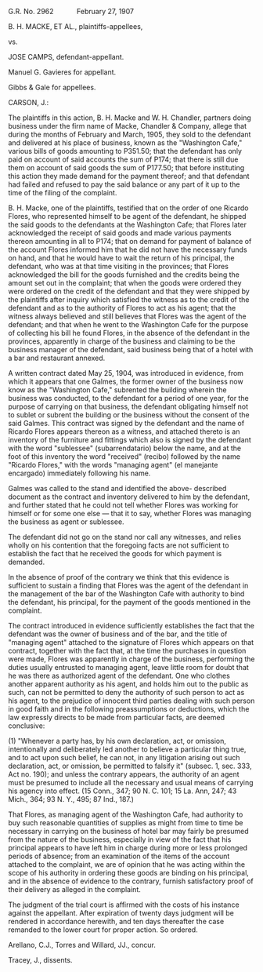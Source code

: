 G.R. No. 2962            February 27, 1907

  

B. H. MACKE, ET AL., plaintiffs-appellees,

vs.

JOSE CAMPS, defendant-appellant.

  

Manuel G. Gavieres for appellant.

Gibbs & Gale for appellees.

  

CARSON, J.:

  

The plaintiffs in this action, B. H. Macke and W. H. Chandler, partners doing business under the firm name of Macke, Chandler & Company, allege that during the months of February and March, 1905, they sold to the defendant and delivered at his place of business, known as the "Washington Cafe," various bills of goods amounting to P351.50; that the defendant has only paid on account of said accounts the sum of P174; that there is still due them on account of said goods the sum of P177.50; that before instituting this action they made demand for the payment thereof; and that defendant had failed and refused to pay the said balance or any part of it up to the time of the filing of the complaint.

  

B. H. Macke, one of the plaintiffs, testified that on the order of one Ricardo Flores, who represented himself to be agent of the defendant, he shipped the said goods to the defendants at the Washington Cafe; that Flores later acknowledged the receipt of said goods and made various payments thereon amounting in all to P174; that on demand for payment of balance of the account Flores informed him that he did not have the necessary funds on hand, and that he would have to wait the return of his principal, the defendant, who was at that time visiting in the provinces; that Flores acknowledged the bill for the goods furnished and the credits being the amount set out in the complaint; that when the goods were ordered they were ordered on the credit of the defendant and that they were shipped by the plaintiffs after inquiry which satisfied the witness as to the credit of the defendant and as to the authority of Flores to act as his agent; that the witness always believed and still believes that Flores was the agent of the defendant; and that when he went to the Washington Cafe for the purpose of collecting his bill he found Flores, in the absence of the defendant in the provinces, apparently in charge of the business and claiming to be the business manager of the defendant, said business being that of a hotel with a bar and restaurant annexed.

  

A written contract dated May 25, 1904, was introduced in evidence, from which it appears that one Galmes, the former owner of the business now know as the "Washington Cafe," subrented the building wherein the business was conducted, to the defendant for a period of one year, for the purpose of carrying on that business, the defendant obligating himself not to sublet or subrent the building or the business without the consent of the said Galmes. This contract was signed by the defendant and the name of Ricardo Flores appears thereon as a witness, and attached thereto is an inventory of the furniture and fittings which also is signed by the defendant with the word "sublessee" (subarrendatario) below the name, and at the foot of this inventory the word "received" (recibo) followed by the name "Ricardo Flores," with the words "managing agent" (el manejante encargado) immediately following his name.

  

Galmes was called to the stand and identified the above- described document as the contract and inventory delivered to him by the defendant, and further stated that he could not tell whether Flores was working for himself or for some one else — that it to say, whether Flores was managing the business as agent or sublessee.

  

The defendant did not go on the stand nor call any witnesses, and relies wholly on his contention that the foregoing facts are not sufficient to establish the fact that he received the goods for which payment is demanded.

  

In the absence of proof of the contrary we think that this evidence is sufficient to sustain a finding that Flores was the agent of the defendant in the management of the bar of the Washington Cafe with authority to bind the defendant, his principal, for the payment of the goods mentioned in the complaint.

  

The contract introduced in evidence sufficiently establishes the fact that the defendant was the owner of business and of the bar, and the title of "managing agent" attached to the signature of Flores which appears on that contract, together with the fact that, at the time the purchases in question were made, Flores was apparently in charge of the business, performing the duties usually entrusted to managing agent, leave little room for doubt that he was there as authorized agent of the defendant. One who clothes another apparent authority as his agent, and holds him out to the public as such, can not be permitted to deny the authority of such person to act as his agent, to the prejudice of innocent third parties dealing with such person in good faith and in the following preassumptions or deductions, which the law expressly directs to be made from particular facts, are deemed conclusive:

  

(1) "Whenever a party has, by his own declaration, act, or omission, intentionally and deliberately led another to believe a particular thing true, and to act upon such belief, he can not, in any litigation arising out such declaration, act, or omission, be permitted to falsify it" (subsec. 1, sec. 333, Act no. 190); and unless the contrary appears, the authority of an agent must be presumed to include all the necessary and usual means of carrying his agency into effect. (15 Conn., 347; 90 N. C. 101; 15 La. Ann, 247; 43 Mich., 364; 93 N. Y., 495; 87 Ind., 187.)

  

That Flores, as managing agent of the Washington Cafe, had authority to buy such reasonable quantities of supplies as might from time to time be necessary in carrying on the business of hotel bar may fairly be presumed from the nature of the business, especially in view of the fact that his principal appears to have left him in charge during more or less prolonged periods of absence; from an examination of the items of the account attached to the complaint, we are of opinion that he was acting within the scope of his authority in ordering these goods are binding on his principal, and in the absence of evidence to the contrary, furnish satisfactory proof of their delivery as alleged in the complaint.

  

The judgment of the trial court is affirmed with the costs of his instance against the appellant. After expiration of twenty days judgment will be rendered in accordance herewith, and ten days thereafter the case remanded to the lower court for proper action. So ordered.

  

Arellano, C.J., Torres and Willard, JJ., concur.

Tracey, J., dissents.